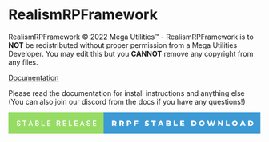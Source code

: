 # RealismRPFramework

RealismRPFramework © 2022 Mega Utilities™ - RealismRPFramework is to **NOT** be redistributed without proper permission from a Mega Utilities Developer. You may edit this but you **CANNOT** remove any copyright from any files.

[Documentation](https://hoopcolton14.gitbook.io/roleplayutilities/mega-mods/our-created-mods/fivem/realismrpframework)

Please read the documentation for install instructions and anything else (You can also join our discord from the docs if you have any questions!)


<img src="https://github.com/Roleplay-Utilities/FiveM-ScriptsDirectory/blob/main/RealismRPFramework/stable-release-rrpf-stable-download.svg">
